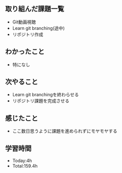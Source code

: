 ## 取り組んだ課題一覧
- Git動画視聴
- Learn git branching(途中)
- リポジトリ作成
  
## わかったこと
- 特になし
  
## 次やること
- Learn git branchingを終わらせる
- リポジトリ課題を完成させる
  
## 感じたこと
- ここ数日思うように課題を進められずにモヤモヤする
  
## 学習時間
- Today:4h
- Total:159.4h
